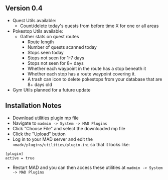 ## Version 0.4
* Quest Utils available:
  * Count/delete today's quests from before time X for one or all areas
* Pokestop Utils available:
  * Gather stats on quest routes
    * Route length
    * Number of quests scanned today
    * Stops seen today
    * Stops not seen for 1-7 days
    * Stops not seen for 8+ days
    * Whether each waypoint in the route has a stop beneath it
    * Whether each stop has a route waypoint covering it.
    * A trash can icon to delete pokestops from your database that are 8+ days old
* Gym Utils planned for a future update

## Installation Notes
* Download utilities plugin mp file
* Navigate to `madmin -> System -> MAD Plugins`
* Click "Choose File" and select the downloaded mp file
* Click the "Upload" button
* Log in to your MAD server and edit the `<mad>/plugins/utilities/plugin.ini` so that it looks like:
```
[plugin]
active = true
```
* Restart MAD and you can then access these utilities at `madmin -> System -> MAD Plugins`
